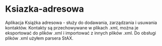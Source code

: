 # Ksiazka-adresowa

Aplikacja Książka adresowa - służy do dodawania, zarządzania i usuwania kontaktów. 
Kontakty są przechowywane w plikach .xml, można je eksportować do plików .xml i importować z innych plików .xml.
Do obsługi plików .xml użyłem parsera StAX.

